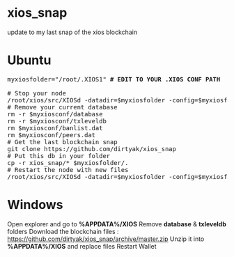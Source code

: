 # xios_snap

update to my last snap of the xios blockchain

# Ubuntu

<pre>myxiosfolder="/root/.XIOS1" <b># EDIT TO YOUR .XIOS CONF PATH</b>

# Stop your node
/root/xios/src/XIOSd -datadir=$myxiosfolder -config=$myxiosfolder/XIOS.conf stop
# Remove your current database
rm -r $myxiosconf/database
rm -r $myxiosconf/txleveldb
rm $myxiosconf/banlist.dat
rm $myxiosconf/peers.dat
# Get the last blockchain snap
git clone https://github.com/dirtyak/xios_snap
# Put this db in your folder
cp -r xios_snap/* $myxiosfolder/.
# Restart the node with new files
/root/xios/src/XIOSd -datadir=$myxiosfolder -config=$myxiosfolder/XIOS.conf -daemon</pre>

# Windows 

Open explorer and go to <b>%APPDATA%/XIOS</b>
Remove <b>database</b> & <b>txleveldb</b> folders
Download the blockchain files : https://github.com/dirtyak/xios_snap/archive/master.zip
Unzip it into <b>%APPDATA%/XIOS</b> and replace files
Restart Wallet
